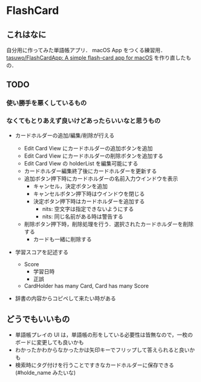 # FlashCard

## これはなに

自分用に作ってみた単語帳アプリ．
macOS App をつくる練習用．
[tasuwo/FlashCardApp: A simple flash-card app for macOS](https://github.com/tasuwo/FlashCardApp) を作り直したもの．

## TODO

### 使い勝手を悪くしているもの

### なくてもとりあえず良いけどあったらいいなと思うもの

- カードホルダーの追加/編集/削除が行える
  - Edit Card View にカードホルダーの追加ボタンを追加
  - Edit Card View にカードホルダーの削除ボタンを追加する
  - Edit Card View の holderList を編集可能にする
  - カードホルダー編集終了後にカードホルダーを更新する
  - 追加ボタン押下時にカードホルダーの名前入力ウインドウを表示
    - キャンセル，決定ボタンを追加
    - キャンセルボタン押下時はウインドウを閉じる
    - 決定ボタン押下時はカードホルダーを追加する
      - nits: 空文字は指定できないようにする
      - nits: 同じ名前がある時は警告する
  - 削除ボタン押下時，削除処理を行う．選択されたカードホルダーを削除する
    - カードも一緒に削除する

- 学習スコアを記述する
  - Score
    - 学習日時
    - 正誤
  - CardHolder has many Card, Card has many Score

- 辞書の内容からコピペして来たい時がある

## どうでもいいもの

- 単語帳プレイの UI は，単語帳の形をしている必要性は皆無なので，一枚のボードに変更しても良いかも
- わかったかわからなかったかは矢印キーでフリップして答えられると良いかも
- 検索時にタグ付けを行うことですきなカードホルダーに保存できる(#holde_name みたいな)
